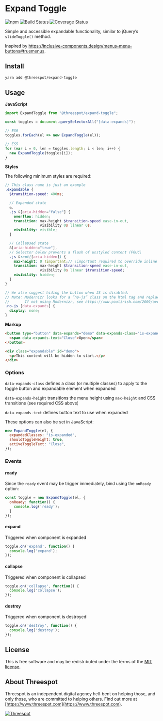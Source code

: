 # Expand Toggle

[![npm](https://badge.fury.io/js/%40threespot%2Fexpand-toggle.svg)](https://www.npmjs.com/package/@threespot/expand-toggle)
[![Build Status](https://travis-ci.org/Threespot/expand-toggle.svg?branch=master)](https://travis-ci.org/Threespot/expand-toggle)
[![Coverage Status](https://coveralls.io/repos/github/Threespot/expand-toggle/badge.svg)](https://coveralls.io/github/Threespot/expand-toggle)

Simple and accessible expandable functionality, similar to jQuery’s `slideToggle()` method.

Inspired by https://inclusive-components.design/menus-menu-buttons#truemenus.

## Install

```bash
yarn add @threespot/expand-toggle
```

## Usage

**JavaScript**

```js
import ExpandToggle from "@threespot/expand-toggle";

const toggles = document.querySelectorAll("[data-expands]");

// ES6
toggles.forEach(el => new ExpandToggle(el));

// ES5
for (var i = 0, len = toggles.length; i < len; i++) {
  new ExpandToggle(toggles[i]);
}
```

**Styles**

The following minimum styles are required:

```scss
// This class name is just an example
.expandable {
  $transition-speed: 400ms;

  // Expanded state
  &,
  .js &[aria-hidden="false"] {
    overflow: hidden;
    transition: max-height $transition-speed ease-in-out,
                visibility 0s linear 0s;
    visibility: visible;
  }

  // Collapsed state
  &[aria-hidden="true"],
  // Selector below prevents a flash of unstyled content (FOUC)
  .js &:not([aria-hidden]) {
    max-height: 0 !important;// !important required to override inline styles added by JS
    transition: max-height $transition-speed ease-in-out,
                visibility 0s linear $transition-speed;
    visibility: hidden;
  }
}

// We also suggest hiding the button when JS is disabled.
// Note: Modernizr looks for a “no-js” class on the html tag and replaces it with “js” on load.
//       If not using Modernizr, see https://www.paulirish.com/2009/avoiding-the-fouc-v3/
.no-js [data-expands] {
  display: none;
}
```

**Markup**

```html
<button type="button" data-expands="demo" data-expands-class="is-expanded" data-expands-height>
  <span data-expands-text="Close">Open</span>
</button>

<div class="expandable" id="demo">
  <p>This content will be hidden to start.</p>
</div>
```

### Options

`data-expands-class` defines a class (or multiple classes) to apply to the toggle button and expandable element when expanded

`data-expands-height` transitions the menu height using `max-height` and CSS transitions (see required CSS above)

`data-expands-text` defines button text to use when expanded

These options can also be set in JavaScript:

```js
new ExpandToggle(el, {
  expandedClasses: "is-expanded",
  shouldToggleHeight: true,
  activeToggleText: "Close",
});
```

### Events

#### ready

Since the `ready` event may be trigger immediately, bind using the `onReady` option:

```js
const toggle = new ExpandToggle(el, {
  onReady: function() {
    console.log('ready');
  }
});
```

#### expand

Triggered when component is expanded

```js
toggle.on('expand', function() {
  console.log('expand');
});
```

#### collapse

Triggered when component is collapsed

```js
toggle.on('collapse', function() {
  console.log('collapse');
});
```

#### destroy

Triggered when component is destroyed

```js
toggle.on('destroy', function() {
  console.log('destroy');
});
```

## License

This is free software and may be redistributed under the terms of the [MIT license](https://github.com/Threespot/expand-toggle/blob/master/LICENSE.md).

## About Threespot

Threespot is an independent digital agency hell-bent on helping those, and only those, who are committed to helping others. Find out more at [https://www.threespot.com](https://www.threespot.com).

[![Threespot](https://avatars3.githubusercontent.com/u/370822?v=3&s=100)](https://www.threespot.com)
